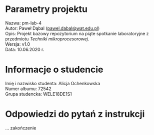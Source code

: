 # Parametry projektu

Nazwa: pm-lab-4  
Autor: Paweł Dąbal (pawel.dabal@wat.edu.pl)  
Opis: Projekt bazowy repozytorium na piąte spotkanie laboratoryjne z przedmiotu _Techniki mikroprocesorowej_.  
Wersja: v1.0  
Data: 10.06.2020 r.

# Informacje o studencie

Imię i nazwisko studenta: Alicja Ochenkowska  
Numer albumu: 72542   
Grupa studencka: WELE18DE1S1

# Odpowiedzi do pytań z instrukcji
...
zakończenie